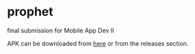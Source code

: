 # prophet

final submission for Mobile App Dev II

APK can be downloaded from [here](https://github.com/damishra/prophet/releases/download/v1.0.0/mishra_final.apk) or from the releases section.
